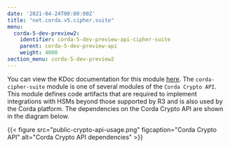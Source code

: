 ```yaml
---
date: '2021-04-24T00:00:00Z'
title: "net.corda.v5.cipher.suite"
menu:
  corda-5-dev-preview2:
    identifier: corda-5-dev-preview-api-cipher-suite
    parent: corda-5-dev-preview-api
    weight: 4000
section_menu: corda-5-dev-preview2
---
```

You can view the KDoc documentation for this module [here](/en/api-ref/corda/5.0-dev-preview-2/modules/corda-cipher-suite-5.0.0.190-DevPreview-2-javadoc/index.html).
The `corda-cipher-suite` module is one of several modules of the `Corda Crypto API`. This module defines code artifacts that are required to implement integrations with HSMs beyond those supported by R3 and is also used by the Corda platform. The dependencies on the Corda Crypto API are shown in the diagram below.

{{< figure src="public-crypto-api-usage.png" figcaption="Corda Crypto API" alt="Corda Crypto API dependencies" >}}
